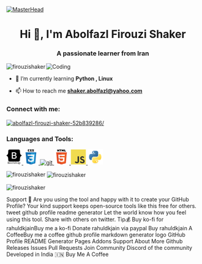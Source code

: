 [![MasterHead](https://www.trio.dev/hubfs/laptop-sand-clock.webp)](https://firouzishaker.io)
<h1 align="center">Hi 👋, I'm Abolfazl Firouzi Shaker</h1>
<h3 align="center">A passionate learner from Iran</h3>
<img align="right" alt="Coding" width="400" src="https://media2.giphy.com/media/v1.Y2lkPTc5MGI3NjExbGlmYXd3a29rM3FsaWl6MWh3OHh3bmplcTJscGU3ODJ1MzRyYjloYiZlcD12MV9pbnRlcm5hbF9naWZfYnlfaWQmY3Q9Zw/qgQUggAC3Pfv687qPC/giphy.gif">
<p align="left"> <img src="https://komarev.com/ghpvc/?username=firouzishaker&label=Profile%20views&color=0e75b6&style=flat" alt="firouzishaker" /> </p>

- 🌱 I’m currently learning **Python , Linux**

- 📫 How to reach me **shaker.abolfazl@yahoo.com**

<h3 align="left">Connect with me:</h3>
<p align="left">
<a href="https://linkedin.com/in/abolfazl-firouzi-shaker-52b839286/" target="blank"><img align="center" src="https://raw.githubusercontent.com/rahuldkjain/github-profile-readme-generator/master/src/images/icons/Social/linked-in-alt.svg" alt="abolfazl-firouzi-shaker-52b839286/" height="30" width="40" /></a>
</p>

<h3 align="left">Languages and Tools:</h3>
<p align="left"> <a href="https://getbootstrap.com" target="_blank" rel="noreferrer"> <img src="https://raw.githubusercontent.com/devicons/devicon/master/icons/bootstrap/bootstrap-plain-wordmark.svg" alt="bootstrap" width="40" height="40"/> </a> <a href="https://www.w3schools.com/css/" target="_blank" rel="noreferrer"> <img src="https://raw.githubusercontent.com/devicons/devicon/master/icons/css3/css3-original-wordmark.svg" alt="css3" width="40" height="40"/> </a> <a href="https://git-scm.com/" target="_blank" rel="noreferrer"> <img src="https://www.vectorlogo.zone/logos/git-scm/git-scm-icon.svg" alt="git" width="40" height="40"/> </a> <a href="https://www.w3.org/html/" target="_blank" rel="noreferrer"> <img src="https://raw.githubusercontent.com/devicons/devicon/master/icons/html5/html5-original-wordmark.svg" alt="html5" width="40" height="40"/> </a> <a href="https://developer.mozilla.org/en-US/docs/Web/JavaScript" target="_blank" rel="noreferrer"> <img src="https://raw.githubusercontent.com/devicons/devicon/master/icons/javascript/javascript-original.svg" alt="javascript" width="40" height="40"/> </a> <a href="https://www.python.org" target="_blank" rel="noreferrer"> <img src="https://raw.githubusercontent.com/devicons/devicon/master/icons/python/python-original.svg" alt="python" width="40" height="40"/> </a> </p>

<p><img align="left" src="https://github-readme-stats.vercel.app/api/top-langs?username=firouzishaker&show_icons=true&locale=en&layout=compact" alt="firouzishaker" /></p>

<p>&nbsp;<img align="center" src="https://github-readme-stats.vercel.app/api?username=firouzishaker&show_icons=true&locale=en" alt="firouzishaker" /></p>

<p><img align="center" src="https://github-readme-streak-stats.herokuapp.com/?user=firouzishaker&" alt="firouzishaker" /></p>

Support 🙏
Are you using the tool and happy with it to create your GitHub Profile?
Your kind support keeps open-source tools like this free for others.
tweet github profile readme generator
Let the world know how you feel using this tool. Share with others on twitter.
Tip💰
Buy ko-fi for rahuldkjainBuy me a ko-fi
Donate rahuldkjain via paypal
Buy rahuldkjain A CoffeeBuy me a coffee
github profile markdown generator logo
GitHub Profile README Generator
Pages
Addons
Support
About
More
Github
Releases
Issues
Pull Requests
Join Community
Discord of the community
Developed in India 🇮🇳
Buy Me A Coffee
